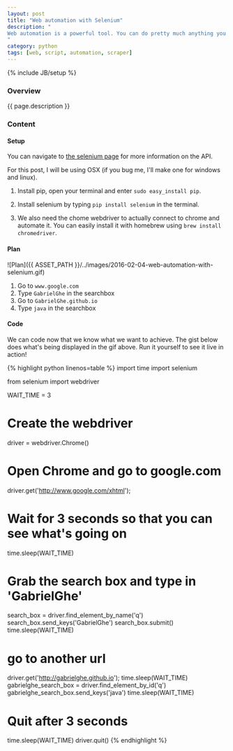 ```yaml
---
layout: post
title: "Web automation with Selenium"
description: "
Web automation is a powerful tool. You can do pretty much anything you can think of with it, but I'll let you think of the applications. I will show you how to actually automate a web browser in python using [Selenium](http://www.seleniumhq.org/projects/webdriver/).
"
category: python
tags: [web, script, automation, scraper]
---
```

{% include JB/setup %}

<!-- Overview -->
<h3>Overview</h3>

{{ page.description }}

<!-- Content -->
<h3>Content</h3>

<!-- Setup -->
<h4>Setup</h4>

You can navigate to [the selenium page](http://selenium-python.readthedocs.org/getting-started.html) for more information on the API.  

For this post, I will be using OSX (if you bug me, I'll make one for windows and linux).

1. Install pip, open your terminal and enter `sudo easy_install pip`.

2. Install selenium by typing `pip install selenium` in the terminal.

3. We also need the chome webdriver to actually connect to chrome and automate it. You can easily install it with homebrew using `brew install chromedriver`.

<!-- Plan -->
<h4>Plan</h4>

![Plan]({{ ASSET_PATH }}/../images/2016-02-04-web-automation-with-selenium.gif)

1. Go to `www.google.com`
2. Type `GabrielGhe` in the searchbox
3. Go to `GabrielGhe.github.io`
4. Type `java` in the searchbox

<!-- Code -->
<h4>Code</h4>

We can code now that we know what we want to achieve. The gist below does what's being displayed in the gif above. Run it yourself to see it live in action!

<!-- Code _______________________________________-->
{% highlight python linenos=table %}
import time
import selenium

from selenium import webdriver

WAIT_TIME = 3

# Create the webdriver
driver = webdriver.Chrome()  

# Open Chrome and go to google.com
driver.get('http://www.google.com/xhtml');

# Wait for 3 seconds so that you can see what's going on
time.sleep(WAIT_TIME)

# Grab the search box and type in  'GabrielGhe'
search_box = driver.find_element_by_name('q')
search_box.send_keys('GabrielGhe')
search_box.submit()
time.sleep(WAIT_TIME)

# go to another url
driver.get('http://gabrielghe.github.io');
time.sleep(WAIT_TIME)
gabrielghe_search_box = driver.find_element_by_id('q')
gabrielghe_search_box.send_keys('java')
time.sleep(WAIT_TIME)


# Quit after 3 seconds
time.sleep(WAIT_TIME)
driver.quit()
{% endhighlight %}
<!-- /Code ^^^^^^^^^^^^^^^^^^^^^^^^^^^^^^^^^^^^^^-->
